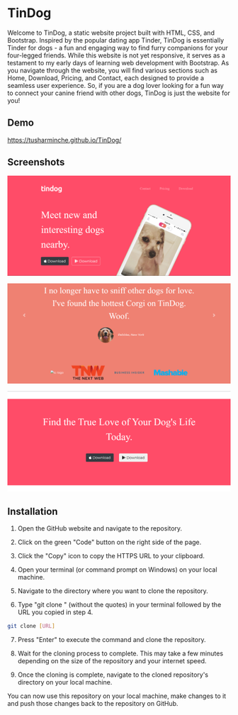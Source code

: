 
# TinDog

Welcome to TinDog, a static website project built with HTML, CSS, and Bootstrap. Inspired by the popular dating app Tinder, TinDog is essentially Tinder for dogs - a fun and engaging way to find furry companions for your four-legged friends. While this website is not yet responsive, it serves as a testament to my early days of learning web development with Bootstrap. As you navigate through the website, you will find various sections such as Home, Download, Pricing, and Contact, each designed to provide a seamless user experience. So, if you are a dog lover looking for a fun way to connect your canine friend with other dogs, TinDog is just the website for you!


## Demo

https://tusharminche.github.io/TinDog/


## Screenshots

![Screenshot 1](https://github.com/TusharMinche/TinDog/blob/main/Screenshots/1.png?raw=true)

![Screenshot 2](https://github.com/TusharMinche/TinDog/blob/main/Screenshots/2.png?raw=true)

![Screenshot 3](https://github.com/TusharMinche/TinDog/blob/main/Screenshots/3.png?raw=true)

## Installation

1. Open the GitHub website and navigate to the repository.

2. Click on the green "Code" button on the right side of the page.

3. Click the "Copy" icon to copy the HTTPS URL to your clipboard.

4. Open your terminal (or command prompt on Windows) on your local machine.

5. Navigate to the directory where you want to clone the repository.

6. Type "git clone " (without the quotes) in your terminal followed by the URL you copied in step 4.

```bash
git clone [URL]
```

7. Press "Enter" to execute the command and clone the repository.

8. Wait for the cloning process to complete. This may take a few minutes depending on the size of the repository and your internet speed.

9. Once the cloning is complete, navigate to the cloned repository's directory on your local machine.

You can now use this repository on your local machine, make changes to it and push those changes back to the repository on GitHub.
    
